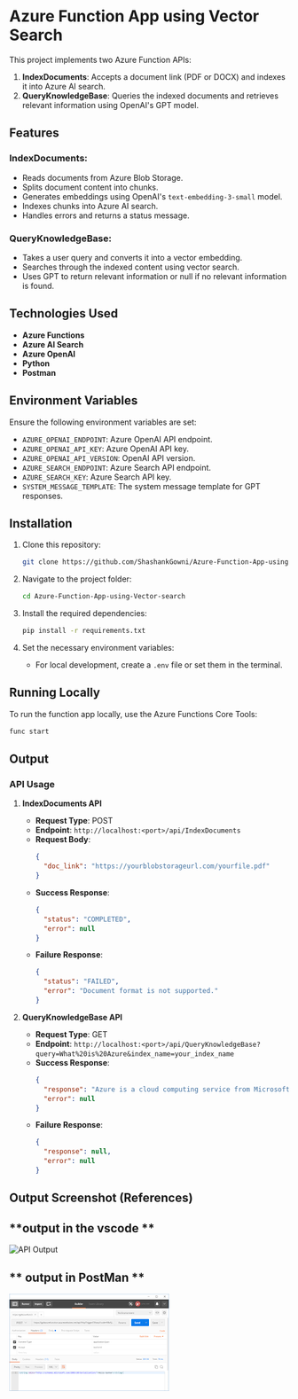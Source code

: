 # Azure Function App using Vector Search

This project implements two Azure Function APIs:

1. **IndexDocuments**: Accepts a document link (PDF or DOCX) and indexes it into Azure AI search.
2. **QueryKnowledgeBase**: Queries the indexed documents and retrieves relevant information using OpenAI's GPT model.

## Features

### **IndexDocuments**:
- Reads documents from Azure Blob Storage.
- Splits document content into chunks.
- Generates embeddings using OpenAI's `text-embedding-3-small` model.
- Indexes chunks into Azure AI search.
- Handles errors and returns a status message.

### **QueryKnowledgeBase**:
- Takes a user query and converts it into a vector embedding.
- Searches through the indexed content using vector search.
- Uses GPT to return relevant information or null if no relevant information is found.

## Technologies Used
- **Azure Functions**
- **Azure AI Search**
- **Azure OpenAI**
- **Python**
- **Postman**

## Environment Variables
Ensure the following environment variables are set:
- `AZURE_OPENAI_ENDPOINT`: Azure OpenAI API endpoint.
- `AZURE_OPENAI_API_KEY`: Azure OpenAI API key.
- `AZURE_OPENAI_API_VERSION`: OpenAI API version.
- `AZURE_SEARCH_ENDPOINT`: Azure Search API endpoint.
- `AZURE_SEARCH_KEY`: Azure Search API key.
- `SYSTEM_MESSAGE_TEMPLATE`: The system message template for GPT responses.

## Installation

1. Clone this repository:
    ```bash
    git clone https://github.com/ShashankGowni/Azure-Function-App-using-Vector-search
    ```

2. Navigate to the project folder:
    ```bash
    cd Azure-Function-App-using-Vector-search
    ```

3. Install the required dependencies:
    ```bash
    pip install -r requirements.txt
    ```

4. Set the necessary environment variables:
    - For local development, create a `.env` file or set them in the terminal.

## Running Locally
To run the function app locally, use the Azure Functions Core Tools:
```bash
func start
```

## Output
### **API Usage**

1. **IndexDocuments API**
   - **Request Type**: POST  
   - **Endpoint**: `http://localhost:<port>/api/IndexDocuments`
   - **Request Body**:
     ```json
     {
       "doc_link": "https://yourblobstorageurl.com/yourfile.pdf"
     }
     ```
   - **Success Response**:
     ```json
     {
       "status": "COMPLETED",
       "error": null
     }
     ```
   - **Failure Response**:
     ```json
     {
       "status": "FAILED",
       "error": "Document format is not supported."
     }
     ```

2. **QueryKnowledgeBase API**
   - **Request Type**: GET  
   - **Endpoint**: `http://localhost:<port>/api/QueryKnowledgeBase?query=What%20is%20Azure&index_name=your_index_name`
   - **Success Response**:
     ```json
     {
       "response": "Azure is a cloud computing service from Microsoft.",
       "error": null
     }
     ```
   - **Failure Response**:
     ```json
     {
       "response": null,
       "error": null
     }
     ```

## **Output Screenshot (References)**

## **output in the vscode ** 
![API Output](https://github.com/user-attachments/assets/7d25b9e0-a9d6-4a2e-971f-ba7b93730e68)

## ** output in PostMan **
![API Output](images/post(ref).png)

